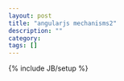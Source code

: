 ```yaml
---
layout: post
title: "angularjs mechanisms2"
description: ""
category: 
tags: []
---
```

{% include JB/setup %}
